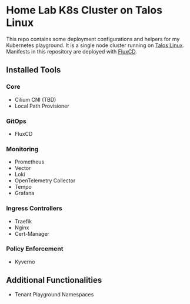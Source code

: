# Home Lab K8s Cluster on Talos Linux

This repo contains some deployment configurations and helpers for my Kubernetes
playground. It is a single node cluster running on [Talos Linux]().
Manifests in this repository are deployed with [FluxCD]().

## Installed Tools

### Core

- Cilium CNI (TBD)
- Local Path Provisioner

### GitOps

- FluxCD

### Monitoring

- Prometheus
- Vector
- Loki
- OpenTelemetry Collector
- Tempo
- Grafana

### Ingress Controllers

- Traefik
- Nginx
- Cert-Manager

### Policy Enforcement

- Kyverno

## Additional Functionalities

- Tenant Playground Namespaces
